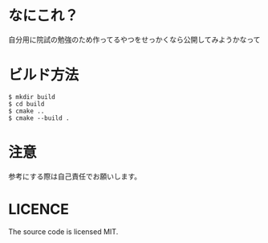 # なにこれ？
自分用に院試の勉強のため作ってるやつをせっかくなら公開してみようかなって

# ビルド方法

```
$ mkdir build
$ cd build
$ cmake ..
$ cmake --build .
```

# 注意

参考にする際は自己責任でお願いします。

# LICENCE
The source code is licensed MIT.

